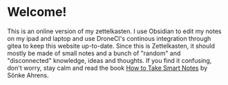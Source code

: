 # Welcome!

This is an online version of my zettelkasten. I use Obsidian to edit my notes
on my ipad and laptop and use DroneCI's continous integration through gitea to
keep this website up-to-date. Since this is Zettelkasten, it should mostly be
made of small notes and a bunch of "random" and "disconnected" knowledge, ideas
and thoughts. If you find it confusing, don't worry, stay calm and read the book
[How to Take Smart Notes](https://www.amazon.com/How-Take-Smart-Notes-Nonfiction-ebook/dp/B06WVYW33Y) 
by Sönke Ahrens.

